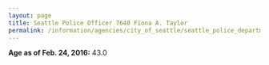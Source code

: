```yaml
---
layout: page
title: Seattle Police Officer 7640 Fiona A. Taylor
permalink: /information/agencies/city_of_seattle/seattle_police_department/copbook/7640/
---
```


**Age as of Feb. 24, 2016:** 43.0
